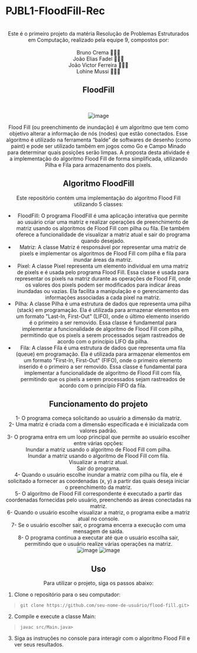 # PJBL1-FloodFill-Rec
<meta name="viewport" content="width=device-width, initial-scale=1.0, minimum-scale=1.0">

<div align="center">

 <br>
     Este é o primeiro projeto da matéria Resolução de Problemas Estruturados em Computação, realizado pela equipe 9, compostos por: <br><br>
     Bruno Crema 👨🏼‍💻 <br>
     João Elias Fadel 👨🏻‍💻 <br>
     João Victor Ferreira 👨🏽‍💻 <br>
     Lohine Mussi 👩🏻‍💻 
     
## FloodFill
<br> 

![image](https://github.com/BES-Noite/PjBL1-FloodFill/assets/91105011/64d5db3c-e065-487d-a5d4-98a864afa66e)



Flood Fill (ou preenchimento de inundação) é um algoritmo que tem como objetivo alterar a
informação de nós (nodes) que estão conectados. Esse algoritmo é utilizado na ferramenta “balde”
de softwares de desenho (como paint) e pode ser utilizado também em jogos como Go e Campo
Minado para determinar quais posições serão limpas.
A proposta desta atividade é a implementação do algoritmo Flood Fill de forma simplificada,
utilizando Pilha e Fila para armazenamento dos pixels. 

## Algoritmo FloodFill
Este repositório contém uma implementação do algoritmo Flood Fill utilizando 5 classes: <br>

* FloodFill: O programa FloodFill é uma aplicação interativa que permite ao usuário criar uma matriz e realizar operações de preenchimento de matriz usando os algoritmos de Flood Fill com pilha ou fila. Ele também oferece a funcionalidade de visualizar a matriz atual e sair do programa quando desejado.  <br>
* Matriz: A classe Matriz é responsável por representar uma matriz de pixels e implementar os algoritmos de Flood Fill com pilha e fila para inundar áreas da matriz.  <br>
* Pixel: A classe Pixel representa um elemento individual em uma matriz de pixels e é usada pelo programa Flood Fill. Essa classe é usada para representar os pixels na matriz durante as operações de Flood Fill, onde os valores dos pixels podem ser modificados para indicar áreas inundadas ou vazias. Ela facilita a manipulação e o gerenciamento das informações associadas a cada pixel na matriz.<br>
* Pilha: A classe Pilha é uma estrutura de dados que representa uma pilha (stack) em programação. Ela é utilizada para armazenar elementos em um formato "Last-In, First-Out" (LIFO), onde o último elemento inserido é o primeiro a ser removido. Essa classe é fundamental para implementar a funcionalidade de algoritmo de Flood Fill com pilha, permitindo que os pixels a serem processados sejam rastreados de acordo com o princípio LIFO da pilha. <br>
* Fila: A classe Fila é uma estrutura de dados que representa uma fila (queue) em programação. Ela é utilizada para armazenar elementos em um formato "First-In, First-Out" (FIFO), onde o primeiro elemento inserido é o primeiro a ser removido. Essa classe é fundamental para implementar a funcionalidade de algoritmo de Flood Fill com fila, permitindo que os pixels a serem processados sejam rastreados de acordo com o princípio FIFO da fila. 


## Funcionamento do projeto 
1- O programa começa solicitando ao usuário a dimensão da matriz. <br>
2- Uma matriz é criada com a dimensão especificada e é inicializada com valores padrão. <br>
3- O programa entra em um loop principal que permite ao usuário escolher entre várias opções:<br>
Inundar a matriz usando o algoritmo de Flood Fill com pilha.<br>
Inundar a matriz usando o algoritmo de Flood Fill com fila.<br>
Visualizar a matriz atual.<br>
Sair do programa.<br>
4- Quando o usuário escolhe inundar a matriz com pilha ou fila, ele é solicitado a fornecer as coordenadas (x, y) a partir das quais deseja iniciar o preenchimento da matriz.<br>
5- O algoritmo de Flood Fill correspondente é executado a partir das coordenadas fornecidas pelo usuário, preenchendo as áreas conectadas na matriz.<br>
6- Quando o usuário escolhe visualizar a matriz, o programa exibe a matriz atual no console.<br>
7- Se o usuário escolher sair, o programa encerra a execução com uma mensagem de saída.<br>
8- O programa continua a executar até que o usuário escolha sair, permitindo que o usuário realize várias operações na matriz.<br>
![image](https://github.com/BES-Noite/PJBL1-FloodFill-Rec/assets/91105011/3ba658fe-cff5-4672-a973-9db55c4f0c63)
![image](https://github.com/BES-Noite/PJBL1-FloodFill-Rec/assets/91105011/89798863-87d7-4358-b6cf-ddb441e3fbe1)




## Uso 
Para utilizar o projeto, siga os passos abaixo:

</div>

1. Clone o repositório para o seu computador:
>```git clone https://github.com/seu-nome-de-usuário/flood-fill.git> ```

2. Compile e execute a classe Main:
>```javac src/Main.java>```

3. Siga as instruções no console para interagir com o algoritmo Flood Fill e ver seus resultados.

